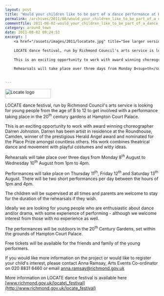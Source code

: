 ```yaml
---
layout: post
title: "Would your children like to be part of a dance performance at Hampton Court Palace?"
permalink: /archives/2011/08/would_your_children_like_to_be_part_of_a_dance_per.html
commentfile: 2011-08-02-would_your_children_like_to_be_part_of_a_dance_per
category: around_town
date: 2011-08-02 09:24:53
excerpt: |
    <a href="/assets/images/2011/locatate.jpg" title="See larger version of - Locate logo"><img src="/assets/images/2011/locatate_thumb.jpg" width="150" height="31" alt="Locate logo" class=" right" /></a>
    
    LOCATE dance festival, run by Richmond Council's arts service is looking for young people from the age of 8 to 12 to get involved with a performance taking place in the 20<sup>th</sup> century gardens at Hampton Court Palace.
    
    This is an exciting opportunity to work with award winning choreographer Darren Johnston. Darren has been artist in residence at the Roundhouse, Camden, winner of the prestigious Herald Angel award and nominated for the Place Prize amongst countless others. His work combines theatrical dance and movement with playful costumes and witty ideas.
    
    Rehearsals will take place over three days from Monday 8<sup>th</sup> August to Wednesday 10<sup>th</sup> August from 1pm to 4pm.
    

---
```


<a href="/assets/images/2011/locatate.jpg" title="See larger version of - Locate logo"><img src="/assets/images/2011/locatate_thumb.jpg" width="150" height="31" alt="Locate logo" class=" right" /></a>

LOCATE dance festival, run by Richmond Council's arts service is looking for young people from the age of 8 to 12 to get involved with a performance taking place in the 20<sup>th</sup> century gardens at Hampton Court Palace.

This is an exciting opportunity to work with award winning choreographer Darren Johnston. Darren has been artist in residence at the Roundhouse, Camden, winner of the prestigious Herald Angel award and nominated for the Place Prize amongst countless others. His work combines theatrical dance and movement with playful costumes and witty ideas.

Rehearsals will take place over three days from Monday 8<sup>th</sup> August to Wednesday 10<sup>th</sup> August from 1pm to 4pm.

Performances will take place on Thursday 11<sup>th</sup>, Friday 12<sup>th</sup> and Saturday 13<sup>th</sup> August. There will be two short performances per day between the hours of 1pm and 4pm.

The children will be supervised at all times and parents are welcome to stay for the duration of the rehearsals if they wish.

Ideally we are looking for young people who are enthusiastic about dance and/or drama, with some experience of performing - although we welcome interest from those with no experience as well.

The performances will be outdoors in the 20<sup>th</sup> Century Gardens, set within the grounds of Hampton Court Palace.

Free tickets will be available for the friends and family of the young performers.

If you would like more information on the project or would like to register your child's interest, please contact Anna Ramsay, Arts Events Co-ordinator on 020 8831 6460 or email <anna.ramsay@richmond.gov.uk>

More information on LOCATE dance festival is available here [www.richmond.gov.uk/locate\_festival](http://www.richmond.gov.uk/locate_festival)
